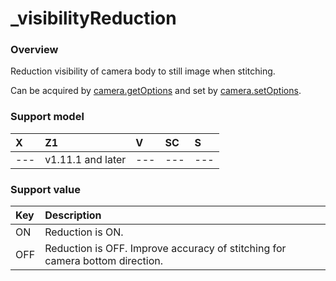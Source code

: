 # \_visibilityReduction

### Overview

Reduction visibility of camera body to still image when stitching.

Can be acquired by [camera.getOptions](../commands/camera.get_options.md) and set by [camera.setOptions](../commands/camera.set_options.md).

### Support model

| X | Z1 | V | SC | S |
|:--|:--|:--|:--|:--|
| --- | v1.11.1 and later | --- | --- | --- |

### Support value

| Key | Description |
|:--|:--|
| ON | Reduction is ON. |
| OFF | Reduction is OFF. Improve accuracy of stitching for camera bottom direction. |
